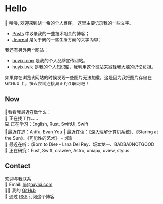 # Hello

👋 哈喽, 欢迎来到胡一希的个人博客，  这里主要记录我的一些文字。  

- [Posts](/posts) 中收录我的一些技术相关的博客；
- [Journal](/journal) 是关于我的一些生活方面的文字内容；

我还有另外两个网站：

- [huyixi.com](https://huyixi.com) 是我的个人品牌宣传网站。
- [huyixi.wiki](https://huyixi.wiki) 是我的个人知识库，我利用这个网站来减轻我大脑的记忆负担。  

如果你在浏览该网站的时候发现一些图片无法加载，这是因为我把图片存储在 GitHub 上。快去尝试连接真正的互联网吧！

## Now

👀看看我最近在做什么：  
💼 正在找工作……    
💻 正在学习：English, Rust, SwiftUI, Swift  
🤩最近在追：Antfu, Evan You
📖 最近在读：《深入理解计算机系统》、《Staring at the Sun》、《可能性的艺术》 - 刘瑜  
🎵 最近在听：《Born to Die》 - Lana Del Rey、坂本龙一、BADBADNOTGOOD  
🔎 正在研究：Rust, Swift, crawlee, Astro, uniapp, uview, stylus    

## Contact

欢迎与我联系  
📮 Email: [hi@huyixi.com](mailto:hi@huyixi.com)  
🧑‍💻 我的 [GitHub](github.com/huyixi)  
📰 通过 [RSS](/index.xml) 订阅这个博客
